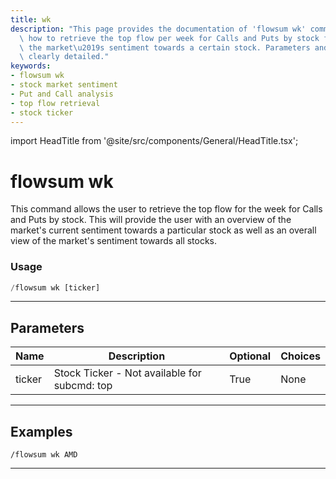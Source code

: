 ```yaml
---
title: wk
description: "This page provides the documentation of 'flowsum wk' command. It explains\
  \ how to retrieve the top flow per week for Calls and Puts by stock for understanding\
  \ the market\u2019s sentiment towards a certain stock. Parameters and usage are\
  \ clearly detailed."
keywords:
- flowsum wk
- stock market sentiment
- Put and Call analysis
- top flow retrieval
- stock ticker
---
```


import HeadTitle from '@site/src/components/General/HeadTitle.tsx';

<HeadTitle title="wk - Flowsum - Flow - Telegram - Reference | OpenBB Bot Docs" />

# flowsum wk

This command allows the user to retrieve the top flow for the week for Calls and Puts by stock. This will provide the user with an overview of the market's current sentiment towards a particular stock as well as an overall view of the market's sentiment towards all stocks.

### Usage

```python wordwrap
/flowsum wk [ticker]
```

---

## Parameters

| Name | Description | Optional | Choices |
| ---- | ----------- | -------- | ------- |
| ticker | Stock Ticker - Not available for subcmd: top | True | None |


---

## Examples

```
/flowsum wk AMD
```
---
